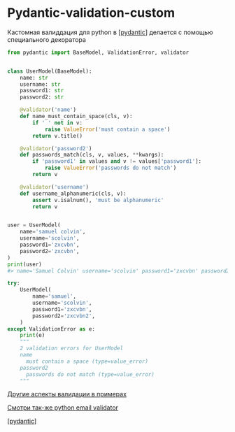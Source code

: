 # Pydantic-validation-custom

Кастомная валиддация для python в [[pydantic]] делается с помощью специального декоратора

```python
from pydantic import BaseModel, ValidationError, validator


class UserModel(BaseModel):
    name: str
    username: str
    password1: str
    password2: str

    @validator('name')
    def name_must_contain_space(cls, v):
        if ' ' not in v:
            raise ValueError('must contain a space')
        return v.title()

    @validator('password2')
    def passwords_match(cls, v, values, **kwargs):
        if 'password1' in values and v != values['password1']:
            raise ValueError('passwords do not match')
        return v

    @validator('username')
    def username_alphanumeric(cls, v):
        assert v.isalnum(), 'must be alphanumeric'
        return v


user = UserModel(
    name='samuel colvin',
    username='scolvin',
    password1='zxcvbn',
    password2='zxcvbn',
)
print(user)
#> name='Samuel Colvin' username='scolvin' password1='zxcvbn' password2='zxcvbn'

try:
    UserModel(
        name='samuel',
        username='scolvin',
        password1='zxcvbn',
        password2='zxcvbn2',
    )
except ValidationError as e:
    print(e)
    """
    2 validation errors for UserModel
    name
      must contain a space (type=value_error)
    password2
      passwords do not match (type=value_error)
    """
```

[Другие аспекты валидации в примерах](https://pydantic-docs.helpmanual.io/usage/validators/)

[Смотри так-же python email validator](https://github.com/JoshData/python-email-validator)

[[pydantic]]

[//begin]: # "Autogenerated link references for markdown compatibility"
[pydantic]: pydantic "Pydantic"
[pydantic]: pydantic "Pydantic"
[//end]: # "Autogenerated link references"